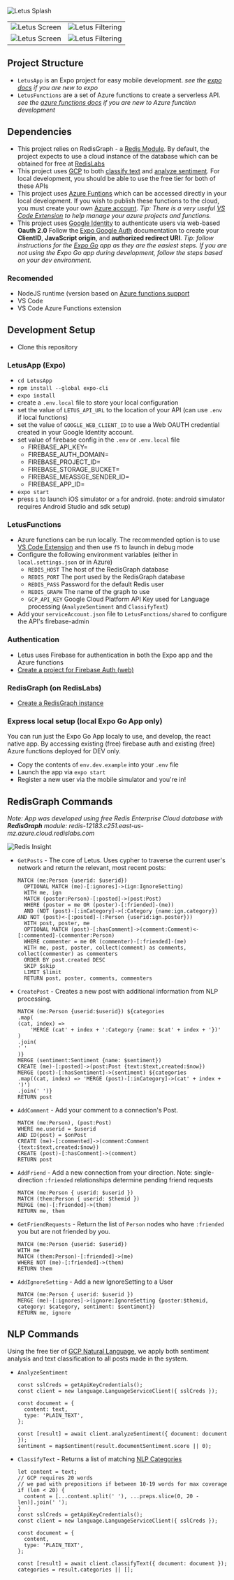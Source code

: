 ![Letus Splash](https://github.com/withjam/letus/blob/main//screens/letus_cropped.jpg)

|||
|---|---|
| ![Letus Screen](https://github.com/withjam/letus/blob/main//screens/posts.png) | ![Letus Filtering](https://github.com/withjam/letus/blob/main//screens/ignoreSettings2.png) |
![Letus Screen](https://github.com/withjam/letus/blob/main/screens/posts2.png) | ![Letus Filtering](https://github.com/withjam/letus/blob/main//screens/ignoreSettings4.png) |
## Project Structure 

* `LetusApp` is an Expo project for easy mobile development.  _see the [expo docs](https://docs.expo.io/) if you are new to expo_
* `LetusFunctions` are a set of Azure functions to create a serverless API. _see the [azure functions docs](https://docs.microsoft.com/en-us/azure/azure-functions/functions-develop-local) if you are new to Azure function development_ 

## Dependencies

* This project relies on RedisGraph - a [Redis Module](https://redis.io/modules). By default, the project expects to use a cloud instance of the database which can be obtained for free at [RedisLabs](https://redislabs.com/)
* This project uses [GCP](https://cloud.google.com/) to both [classify text](https://cloud.google.com/natural-language/docs/classify-text-tutorial) and [analyze sentiment](https://cloud.google.com/natural-language/docs/analyzing-sentiment).  For local development, you should be able to use the free tier for both of these APIs
* This project uses [Azure Funtions](https://docs.microsoft.com/en-us/azure/azure-functions/functions-develop-local) which can be accessed directly in your local development.  If you wish to publish these functions to the cloud, you must create your own [Azure account](https://azure.microsoft.com/en-us/free/). _Tip: There is a very useful [VS Code Extension](https://docs.microsoft.com/en-us/azure/azure-functions/functions-develop-vs-code?tabs=csharp) to help manage your azure projects and functions._
* This project uses [Google Identity](https://developers.google.com/identity/protocols/oauth2) to authenticate users via web-based **Oauth 2.0** Follow the [Expo Google Auth](https://docs.expo.io/guides/authentication/#google) documentation to create your **ClientID**, **JavaScript origin**, and **authorized redirect URI**. _Tip: follow instructions for the [Expo Go](https://expo.io/client) app as they are the easiest steps.  If you are not using the Expo Go app during development, follow the steps based on your dev environment._

### Recomended

* NodeJS runtime (version based on [Azure functions support](https://docs.microsoft.com/en-us/azure/azure-functions/functions-versions)
* VS Code
* VS Code Azure Functions extension

## Development Setup

* Clone this repository

### LetusApp (Expo)

* `cd LetusApp`
* `npm install --global expo-cli`
* `expo install`
* create a `.env.local` file to store your local configuration
* set the value of `LETUS_API_URL` to the location of your API (can use `.env` if local functions)
* set the value of `GOOGLE_WEB_CLIENT_ID` to use a Web OAUTH credential created in your Google Identity account.
* set value of firebase config in the `.env` or `.env.local` file
  * FIREBASE_API_KEY=
  * FIREBASE_AUTH_DOMAIN=
  * FIREBASE_PROJECT_ID=
  * FIREBASE_STORAGE_BUCKET=
  * FIREBASE_MEASSGE_SENDER_ID=
  * FIREBASE_APP_ID=
* `expo start`
* press `i` to launch iOS simulator or `a` for android.  (note: android simulator requires Android Studio and sdk setup)
  
### LetusFunctions

* Azure functions can be run locally.  The recommended option is to use [VS Code Extension](https://docs.microsoft.com/en-us/azure/azure-functions/functions-develop-vs-code?tabs=csharp) and then use `f5` to launch in debug mode
* Configure the following environment variables (either in `local.settings.json` or in Azure)
  * `REDIS_HOST` The host of the RedisGraph database
  * `REDIS_PORT` The port used by the RedisGraph database
  * `REDIS_PASS` Password for the default Redis user
  * `REDIS_GRAPH` The name of the graph to use
  * `GCP_API_KEY` Google Cloud Platform API Key used for Language processing (`AnalyzeSentiment` and `ClassifyText`)
* Add your `serviceAccount.json` file to `LetusFunctions/shared` to configure the API's firebase-admin

### Authentication

* Letus uses Firebase for authentication in both the Expo app and the Azure functions
* [Create a project for Firebase Auth (web)](https://firebase.google.com/docs/auth/web/start)

### RedisGraph (on RedisLabs)

* [Create a RedisGraph instance](https://docs.redislabs.com/latest/modules/redisgraph/redisgraph-quickstart/)

### Express local setup (local Expo Go App only)

You can run just the Expo Go App localy to use, and develop, the react native app. By accessing existing (free) firebase auth and existing (free) Azure functions deployed for DEV only.

* Copy the contents of `env.dev.example` into your `.env` file
* Launch the app via `expo start`
* Register a new user via the mobile simulator and you're in!
## RedisGraph Commands

_Note:  App was developed using free Redis Enterprise Cloud database with **RedisGraph** module: redis-12183.c251.east-us-mz.azure.cloud.redislabs.com_

![Redis Insight](https://github.com/withjam/letus/blob/main//screens/redisInsight.png)

* `GetPosts` - The core of Letus.  Uses cypher to traverse the current user's network and return the relevant, most recent posts:
  ```
  MATCH (me:Person {userid: $userid}) 
    OPTIONAL MATCH (me)-[:ignores]->(ign:IgnoreSetting) 
    WITH me, ign  
    MATCH (poster:Person)-[:posted]->(post:Post) 
    WHERE (poster = me OR (poster)-[:friended]-(me)) 
    AND (NOT (post)-[:inCategory]->(:Category {name:ign.category}) AND NOT (post)<-[:posted]-(:Person {userid:ign.poster})) 
    WITH post, poster, me 
    OPTIONAL MATCH (post)-[:hasComment]->(comment:Comment)<-[:commented]-(commenter:Person) 
    WHERE commenter = me OR (commenter)-[:friended]-(me) 
    WITH me, post, poster, collect(comment) as comments, collect(commenter) as commenters 
    ORDER BY post.created DESC 
    SKIP $skip
    LIMIT $limit
    RETURN post, poster, comments, commenters
    ```
* `CreatePost` - Creates a new post with additional information from NLP processing.
    ```
    MATCH (me:Person {userid:$userid}) ${categories
    .map(
    (cat, index) =>
        'MERGE (cat' + index + ':Category {name: $cat' + index + '})'
    )
    .join(
    ' '
    )}  
    MERGE (sentiment:Sentiment {name: $sentiment}) 
    CREATE (me)-[:posted]->(post:Post {text:$text,created:$now}) 
    MERGE (post)-[:hasSentiment]->(sentiment) ${categories
    .map((cat, index) => 'MERGE (post)-[:inCategory]->(cat' + index + ')')
    .join(' ')} 
    RETURN post
    ```
* `AddComment` - Add your comment to a connection's Post.
    ```
    MATCH (me:Person), (post:Post) 
    WHERE me.userid = $userid 
    AND ID(post) = $onPost 
    CREATE (me)-[:commented]->(comment:Comment {text:$text,created:$now}) 
    CREATE (post)-[:hasComment]->(comment) 
    RETURN post
    ```
*  `AddFriend` - Add a new connection from your direction. Note: single-direction `:friended` relationships determine pending friend requests
    ```
    MATCH (me:Person { userid: $userid }) 
    MATCH (them:Person { userid: $themid })
    MERGE (me)-[:friended]->(them)
    RETURN me, them
    ```
* `GetFriendRequests` - Return the list of `Person` nodes who have `:friended` you but are not friended by you.
    ```
    MATCH (me:Person {userid: $userid}) 
    WITH me 
    MATCH (them:Person)-[:friended]->(me) 
    WHERE NOT (me)-[:friended]->(them) 
    RETURN them
    ```
* `AddIgnoreSetting` - Add a new IgnoreSetting to a User
    ```
    MATCH (me:Person { userid: $userid }) 
    MERGE (me)-[:ignores]->(ignore:IgnoreSetting {poster:$themid, category: $category, sentiment: $sentiment})
    RETURN me, ignore
    ```

## NLP Commands
Using the free tier of [GCP Natural Language](https://cloud.google.com/natural-language), we apply both sentiment analysis and text classification to all posts made in the system.

* `AnalyzeSentiment` 
    ```
    const sslCreds = getApiKeyCredentials();
    const client = new language.LanguageServiceClient({ sslCreds });

    const document = {
      content: text,
      type: 'PLAIN_TEXT',
    };

    const [result] = await client.analyzeSentiment({ document: document });
    sentiment = mapSentiment(result.documentSentiment.score || 0);
    ```

* `ClassifyText` - Returns a list of matching [NLP Categories](https://cloud.google.com/natural-language/docs/categories)
    ```
    let content = text;
    // GCP requires 20 words
    // we pad with prepositions if between 10-19 words for max coverage
    if (len < 20) {
      content = [...content.split(' '), ...preps.slice(0, 20 - len)].join(' ');
    }
    const sslCreds = getApiKeyCredentials();
    const client = new language.LanguageServiceClient({ sslCreds });

    const document = {
      content,
      type: 'PLAIN_TEXT',
    };

    const [result] = await client.classifyText({ document: document });
    categories = result.categories || [];
    ```